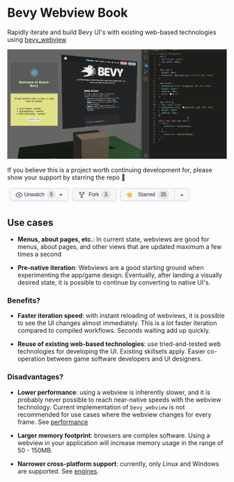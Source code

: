 # Bevy Webview Book

Rapidly iterate and build Bevy UI's with existing web-based technologies using [bevy_webview](https://github.com/blaind/bevy_webview)

![Example](assets/bevy_webview.png)

If you believe this is a project worth continuing development for, please show your support by starring the repo 🙏

<a href="https://github.com/blaind/bevy_webview" target="_blank">![bevy_webview](assets/star.png)</a>

## Use cases

- **Menus, about pages, etc.**: In current state, webviews are good for menus, about pages, and other views that are updated maximum a few times a second

- **Pre-native iteration**: Webviews are a good starting ground when experimenting the app/game design. Eventually, after landing a visually desired state, it is possible to continue by converting to native UI's.

### Benefits?

- **Faster iteration speed**: with instant reloading of webviews, it is possible to see the UI changes almost immediately. This is a lot faster iteration compared to compiled workflows. Seconds waiting add up quickly.

- **Reuse of existing web-based technologies**: use tried-and-tested web technologies for developing the UI. Existing skillsets apply. Easier co-operation between game software developers and UI designers.

### Disadvantages?

- **Lower performance**: using a webview is inherently slower, and it is probably never possible to reach near-native speeds with the webview technology. Current implementation of `bevy_webview` is not recommended for use cases where the webview changes for every frame. See [performance](performance.md)

- **Larger memory footprint**: browsers are complex software. Using a webview in your application will increase memory usage in the range of 50 - 150MB.

- **Narrower cross-platform support**: currently, only Linux and Windows are supported. See [engines](engines.md).
